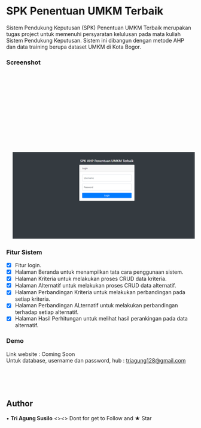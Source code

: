 # SPK Penentuan UMKM Terbaik

Sistem Pendukung Keputusan (SPK) Penentuan UMKM Terbaik merupakan tugas project untuk memenuhi persyaratan kelulusan pada mata kuliah Sistem Pendukung Keputusan. Sistem ini dibangun dengan metode AHP dan data training berupa dataset UMKM di Kota Bogor.

### Screenshot
<pre>
  <img src="screenshot/1.png">  <img src="screenshot/2.png">  <img src="screenshot/3.png">   <img src="screenshot/4.png">   <img src="screenshot/5.png">    <img src="screenshot/6.png">    <img src="screenshot/7.png">
</pre>

### Fitur Sistem
* [x] Fitur login.
* [x] Halaman Beranda untuk menampilkan tata cara penggunaan sistem.
* [x] Halaman Kriteria untuk melakukan proses CRUD data kriteria.
* [x] Halaman Alternatif untuk melakukan proses CRUD data alternatif.
* [x] Halaman Perbandingan Kriteria untuk melakukan perbandingan pada setiap kriteria.
* [x] Halaman Perbandingan ALternatif untuk melakukan perbandingan terhadap setiap alternatif.
* [x] Halaman Hasil Perhitungan untuk melihat hasil perankingan pada data alternatif.

### Demo
Link website : Coming Soon <br>
Untuk database, username dan password, hub : triagung128@gmail.com

<br><br><br>

## Author
• **Tri Agung Susilo** <><> Dont for get to Follow and ★ Star
